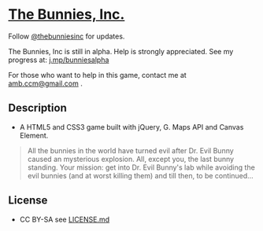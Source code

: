 # [The Bunnies, Inc. ](http://ambrosechua.github.com/thebunniesinc)

Follow [@thebunniesinc](http://twitter.com/thebunniesinc) for updates. 

The Bunnies, Inc is still in alpha. Help is strongly appreciated. See my progress at: [j.mp/bunniesalpha](http://j.mp/bunniesalpha)

For those who want to help in this game, contact me at [amb.ccm@gmail.com](mailto:amb.ccm@gmail.com) . 

## Description
* A  HTML5 and CSS3 game built with jQuery, G. Maps API and Canvas Element. 

> All the bunnies in the world have turned evil after Dr. Evil Bunny caused an mysterious explosion. All, except you, the last bunny standing. Your mission: get into Dr. Evil Bunny's lab while avoiding the evil bunnies (and at worst killing them) and till then, to be continued...
 
## License
* CC BY-SA see [LICENSE.md](https://github.com/ambrosechua/thebunniesinc/blob/master/LICENSE.md)
